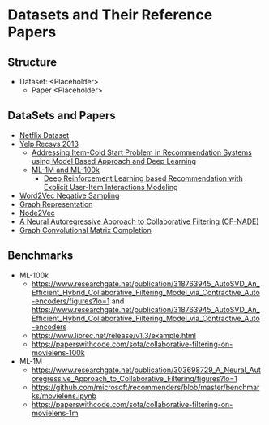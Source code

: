 # Datasets and Their Reference Papers

## Structure
- Dataset: \<Placeholder>
    - Paper \<Placeholder>

## DataSets and Papers
- [Netflix Dataset](https://www.kaggle.com/netflix-inc/netflix-prize-data)
- [Yelp Recsys 2013](https://www.kaggle.com/c/yelp-recsys-2013/data)
    - [Addressing Item-Cold Start Problem in
Recommendation Systems using Model Based
Approach and Deep Learning](https://arxiv.org/pdf/1706.05730.pdf)
    - [ML-1M and ML-100k]()
        - [Deep Reinforcement Learning based
Recommendation with Explicit User-Item
Interactions Modeling](https://arxiv.org/pdf/1810.12027.pdf)
- [Word2Vec Negative Sampling](https://papers.nips.cc/paper/5021-distributed-representations-of-words-and-phrases-and-their-compositionality.pdf)
- [Graph Representation](https://www.researchgate.net/publication/332351429_PhD_Qualifier_Written_Critiques_Network_Embeddings_via_Deep_Learning_Techniques)
- [Node2Vec](https://cs.stanford.edu/~jure/pubs/node2vec-kdd16.pdf)
- [A Neural Autoregressive Approach to Collaborative Filtering (CF-NADE)](https://arxiv.org/pdf/1605.09477.pdf)
- [Graph Convolutional Matrix Completion](https://arxiv.org/pdf/1706.02263.pdf)




## Benchmarks
- ML-100k
    - https://www.researchgate.net/publication/318763945_AutoSVD_An_Efficient_Hybrid_Collaborative_Filtering_Model_via_Contractive_Auto-encoders/figures?lo=1 and https://www.researchgate.net/publication/318763945_AutoSVD_An_Efficient_Hybrid_Collaborative_Filtering_Model_via_Contractive_Auto-encoders
    - https://www.librec.net/release/v1.3/example.html
    - https://paperswithcode.com/sota/collaborative-filtering-on-movielens-100k
- ML-1M
    - https://www.researchgate.net/publication/303698729_A_Neural_Autoregressive_Approach_to_Collaborative_Filtering/figures?lo=1
    - https://github.com/microsoft/recommenders/blob/master/benchmarks/movielens.ipynb
    - https://paperswithcode.com/sota/collaborative-filtering-on-movielens-1m